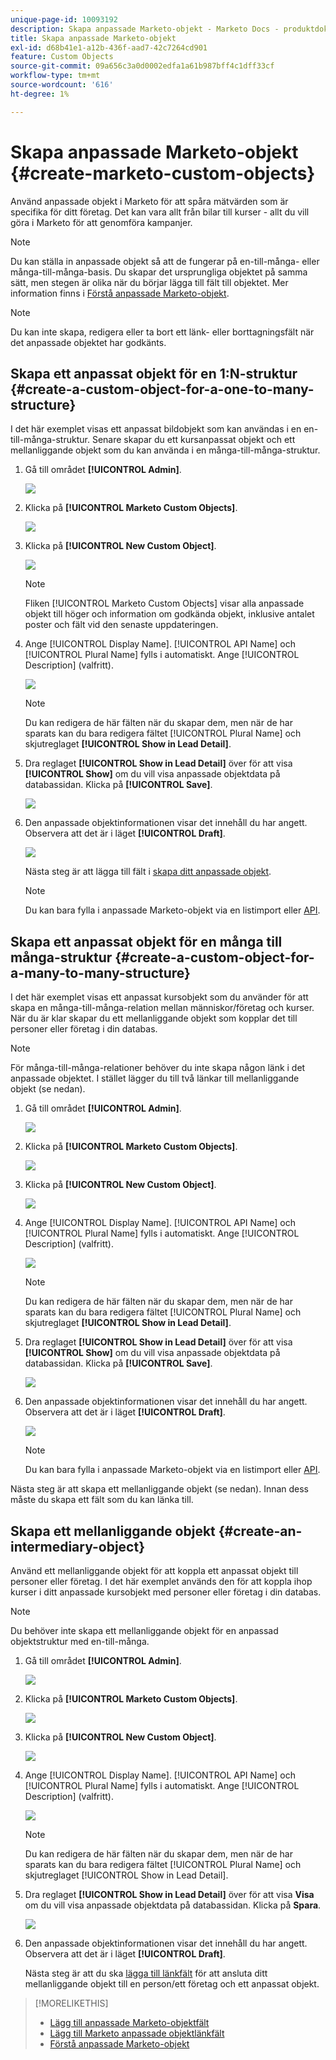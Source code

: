 ```yaml
---
unique-page-id: 10093192
description: Skapa anpassade Marketo-objekt - Marketo Docs - produktdokumentation
title: Skapa anpassade Marketo-objekt
exl-id: d68b41e1-a12b-436f-aad7-42c7264cd901
feature: Custom Objects
source-git-commit: 09a656c3a0d0002edfa1a61b987bff4c1dff33cf
workflow-type: tm+mt
source-wordcount: '616'
ht-degree: 1%

---
```


# Skapa anpassade Marketo-objekt {#create-marketo-custom-objects}

Använd anpassade objekt i Marketo för att spåra mätvärden som är specifika för ditt företag. Det kan vara allt från bilar till kurser - allt du vill göra i Marketo för att genomföra kampanjer.

>[!NOTE]
>
>Du kan ställa in anpassade objekt så att de fungerar på en-till-många- eller många-till-många-basis. Du skapar det ursprungliga objektet på samma sätt, men stegen är olika när du börjar lägga till fält till objektet. Mer information finns i [Förstå anpassade Marketo-objekt](/help/marketo/product-docs/administration/marketo-custom-objects/understanding-marketo-custom-objects.md).

>[!NOTE]
>
>Du kan inte skapa, redigera eller ta bort ett länk- eller borttagningsfält när det anpassade objektet har godkänts.

## Skapa ett anpassat objekt för en 1:N-struktur {#create-a-custom-object-for-a-one-to-many-structure}

I det här exemplet visas ett anpassat bildobjekt som kan användas i en en-till-många-struktur. Senare skapar du ett kursanpassat objekt och ett mellanliggande objekt som du kan använda i en många-till-många-struktur.

1. Gå till området **[!UICONTROL Admin]**.

   ![](assets/create-marketo-custom-objects-1.png)

1. Klicka på **[!UICONTROL Marketo Custom Objects]**.

   ![](assets/create-marketo-custom-objects-2.png)

1. Klicka på **[!UICONTROL New Custom Object]**.

   ![](assets/create-marketo-custom-objects-3.png)

   >[!NOTE]
   >
   >Fliken [!UICONTROL Marketo Custom Objects] visar alla anpassade objekt till höger och information om godkända objekt, inklusive antalet poster och fält vid den senaste uppdateringen.

1. Ange [!UICONTROL Display Name]. [!UICONTROL API Name] och [!UICONTROL Plural Name] fylls i automatiskt. Ange [!UICONTROL Description] (valfritt).

   ![](assets/create-marketo-custom-objects-4.png)

   >[!NOTE]
   >
   >Du kan redigera de här fälten när du skapar dem, men när de har sparats kan du bara redigera fältet [!UICONTROL Plural Name] och skjutreglaget **[!UICONTROL Show in Lead Detail]**.

1. Dra reglaget **[!UICONTROL Show in Lead Detail]** över för att visa **[!UICONTROL Show]** om du vill visa anpassade objektdata på databassidan. Klicka på **[!UICONTROL Save]**.

   ![](assets/create-marketo-custom-objects-5.png)

1. Den anpassade objektinformationen visar det innehåll du har angett. Observera att det är i läget **[!UICONTROL Draft]**.

   ![](assets/create-marketo-custom-objects-6.png)

   Nästa steg är att lägga till fält i [skapa ditt anpassade objekt](/help/marketo/product-docs/administration/marketo-custom-objects/add-marketo-custom-object-fields.md).

   >[!NOTE]
   >
   >Du kan bara fylla i anpassade Marketo-objekt via en listimport eller [API](https://experienceleague.adobe.com/sv/docs/marketo-developer/marketo/rest/rest-api).

## Skapa ett anpassat objekt för en många till många-struktur {#create-a-custom-object-for-a-many-to-many-structure}

I det här exemplet visas ett anpassat kursobjekt som du använder för att skapa en många-till-många-relation mellan människor/företag och kurser. När du är klar skapar du ett mellanliggande objekt som kopplar det till personer eller företag i din databas.

>[!NOTE]
>
>För många-till-många-relationer behöver du inte skapa någon länk i det anpassade objektet. I stället lägger du till två länkar till mellanliggande objekt (se nedan).

1. Gå till området **[!UICONTROL Admin]**.

   ![](assets/create-marketo-custom-objects-7.png)

1. Klicka på **[!UICONTROL Marketo Custom Objects]**.

   ![](assets/create-marketo-custom-objects-8.png)

1. Klicka på **[!UICONTROL New Custom Object]**.

   ![](assets/create-marketo-custom-objects-9.png)

1. Ange [!UICONTROL Display Name]. [!UICONTROL API Name] och [!UICONTROL Plural Name] fylls i automatiskt. Ange [!UICONTROL Description] (valfritt).

   ![](assets/create-marketo-custom-objects-10.png)

   >[!NOTE]
   >
   >Du kan redigera de här fälten när du skapar dem, men när de har sparats kan du bara redigera fältet [!UICONTROL Plural Name] och skjutreglaget **[!UICONTROL Show in Lead Detail]**.

1. Dra reglaget **[!UICONTROL Show in Lead Detail]** över för att visa **[!UICONTROL Show]** om du vill visa anpassade objektdata på databassidan. Klicka på **[!UICONTROL Save]**.

   ![](assets/create-marketo-custom-objects-11.png)

1. Den anpassade objektinformationen visar det innehåll du har angett. Observera att det är i läget **[!UICONTROL Draft]**.

   ![](assets/create-marketo-custom-objects-12.png)

   >[!NOTE]
   >
   >Du kan bara fylla i anpassade Marketo-objekt via en listimport eller [API](https://experienceleague.adobe.com/sv/docs/marketo-developer/marketo/rest/rest-api).

Nästa steg är att skapa ett mellanliggande objekt (se nedan). Innan dess måste du skapa ett fält som du kan länka till.

## Skapa ett mellanliggande objekt {#create-an-intermediary-object}

Använd ett mellanliggande objekt för att koppla ett anpassat objekt till personer eller företag. I det här exemplet används den för att koppla ihop kurser i ditt anpassade kursobjekt med personer eller företag i din databas.

>[!NOTE]
>
>Du behöver inte skapa ett mellanliggande objekt för en anpassad objektstruktur med en-till-många.

1. Gå till området **[!UICONTROL Admin]**.

   ![](assets/create-marketo-custom-objects-13.png)

1. Klicka på **[!UICONTROL Marketo Custom Objects]**.

   ![](assets/create-marketo-custom-objects-14.png)

1. Klicka på **[!UICONTROL New Custom Object]**.

   ![](assets/create-marketo-custom-objects-15.png)

1. Ange [!UICONTROL Display Name]. [!UICONTROL API Name] och [!UICONTROL Plural Name] fylls i automatiskt. Ange [!UICONTROL Description] (valfritt).

   ![](assets/create-marketo-custom-objects-16.png)

   >[!NOTE]
   >
   >Du kan redigera de här fälten när du skapar dem, men när de har sparats kan du bara redigera fältet [!UICONTROL Plural Name] och skjutreglaget [!UICONTROL Show in Lead Detail].

1. Dra reglaget **[!UICONTROL Show in Lead Detail]** över för att visa **Visa** om du vill visa anpassade objektdata på databassidan. Klicka på **Spara**.

   ![](assets/create-marketo-custom-objects-17.png)

1. Den anpassade objektinformationen visar det innehåll du har angett. Observera att det är i läget **[!UICONTROL Draft]**.

   Nästa steg är att du ska [lägga till länkfält](/help/marketo/product-docs/administration/marketo-custom-objects/add-marketo-custom-object-link-fields.md) för att ansluta ditt mellanliggande objekt till en person/ett företag och ett anpassat objekt.

>[!MORELIKETHIS]
>
>* [Lägg till anpassade Marketo-objektfält](/help/marketo/product-docs/administration/marketo-custom-objects/add-marketo-custom-object-fields.md)
>* [Lägg till Marketo anpassade objektlänkfält](/help/marketo/product-docs/administration/marketo-custom-objects/add-marketo-custom-object-link-fields.md)
>* [Förstå anpassade Marketo-objekt](/help/marketo/product-docs/administration/marketo-custom-objects/understanding-marketo-custom-objects.md)

